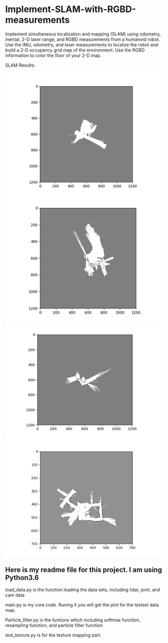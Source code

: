 # Implement-SLAM-with-RGBD-measurements



Implement simultaneous localization and mapping (SLAM) using odometry,  inertial,  2-D laser
range, and RGBD measurements from a humanoid robot. Use the IMU, odometry, and laser measurements
to localize the robot and build a 2-D occupancy grid map of the environment.  Use the RGBD information
to color the floor of your 2-D map.

SLAM Results:

![image1](./1.png)![image2](./2.png)
![image3](./3.png)![image4](./4.png)


## Here is my readme file for this project. I am using Python3.6

load_data.py is the function loading the data sets, including lidar, joint, and cam data

main.py is my core code. Runing it you will get the plot for the testset data  map.

Particle_filter.py is the funtions which including softmax function, resampling function, and particle filter function

test_texture.py is for the texture mapping part.



